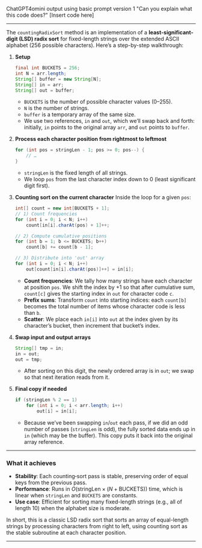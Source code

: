 ChatGPT4omini output using basic prompt version 1
"Can you explain what this code does?"
[Insert code here]

-----------------------------------------------------------------------------------------------------

The `countingRadixSort` method is an implementation of a **least-significant-digit (LSD) radix sort** for fixed-length strings over the extended ASCII alphabet (256 possible characters). Here’s a step-by-step walkthrough:

1. **Setup**

   ```java
   final int BUCKETS = 256;
   int N = arr.length;
   String[] buffer = new String[N];
   String[] in = arr;
   String[] out = buffer;
   ```

   * `BUCKETS` is the number of possible character values (0–255).
   * `N` is the number of strings.
   * `buffer` is a temporary array of the same size.
   * We use two references, `in` and `out`, which we’ll swap back and forth: initially, `in` points to the original array `arr`, and `out` points to `buffer`.

2. **Process each character position from rightmost to leftmost**

   ```java
   for (int pos = stringLen - 1; pos >= 0; pos--) {
       // …
   }
   ```

   * `stringLen` is the fixed length of all strings.
   * We loop `pos` from the last character index down to 0 (least significant digit first).

3. **Counting sort on the current character**
   Inside the loop for a given `pos`:

   ```java
   int[] count = new int[BUCKETS + 1];
   // 1) Count frequencies
   for (int i = 0; i < N; i++)
       count[in[i].charAt(pos) + 1]++;

   // 2) Compute cumulative positions
   for (int b = 1; b <= BUCKETS; b++)
       count[b] += count[b - 1];

   // 3) Distribute into 'out' array
   for (int i = 0; i < N; i++)
       out[count[in[i].charAt(pos)]++] = in[i];
   ```

   * **Count frequencies**: We tally how many strings have each character at position `pos`. We shift the index by +1 so that after cumulative sum, `count[c]` gives the starting index in `out` for character code `c`.
   * **Prefix sums**: Transform `count` into starting indices: each `count[b]` becomes the total number of items whose character code is less than `b`.
   * **Scatter**: We place each `in[i]` into `out` at the index given by its character’s bucket, then increment that bucket’s index.

4. **Swap input and output arrays**

   ```java
   String[] tmp = in;
   in = out;
   out = tmp;
   ```

   * After sorting on this digit, the newly ordered array is in `out`; we swap so that next iteration reads from it.

5. **Final copy if needed**

   ```java
   if (stringLen % 2 == 1)
       for (int i = 0; i < arr.length; i++)
           out[i] = in[i];
   ```

   * Because we’ve been swapping `in`/`out` each pass, if we did an odd number of passes (`stringLen` is odd), the fully sorted data ends up in `in` (which may be the buffer). This copy puts it back into the original array reference.

---

### What it achieves

* **Stability**: Each counting‐sort pass is stable, preserving order of equal keys from the previous pass.
* **Performance**: Runs in $O(\text{stringLen} \times (N + \text{BUCKETS}))$ time, which is linear when `stringLen` and `BUCKETS` are constants.
* **Use case**: Efficient for sorting many fixed-length strings (e.g., all of length 10) when the alphabet size is moderate.

In short, this is a classic LSD radix sort that sorts an array of equal-length strings by processing characters from right to left, using counting sort as the stable subroutine at each character position.

-----------------------------------------------------------------------------------------------------